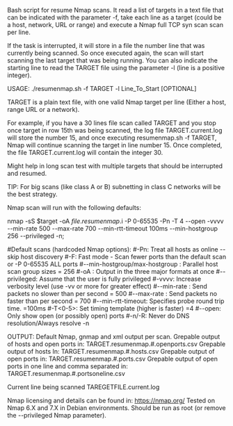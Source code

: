 Bash script for resume Nmap scans. It read a list of targets in a text file that can be indicated with the parameter -f, take each line as a target (could be a host, network, URL or range) and execute a Nmap full TCP syn scan scan per line. 

If the task is interrupted, it will store in a file the number line that was currently being scanned. So once executed again, the scan will start scanning the last target that was being running. You can also indicate the starting line to read the TARGET file using the parameter -l (line is a positive integer).

USAGE:
./resumenmap.sh -f TARGET -l Line_To_Start [OPTIONAL]

TARGET is a plain text file, with one valid Nmap target per line (Either a host, range URL or a network). 

For example, if you have a 30 lines file scan called TARGET and you stop once target in row 15th was being scanned, the log file TARGET.current.log will store the number 15, and once executing resumenmap.sh -f TARGET, Nmap will continue scanning the target in line number 15. Once completed, the file TARGET.current.log will contain the integer 30.

Might help in long scan test with multiple targets that should be interrupted and resumed.

TIP: For big scans (like class A or B) subnetting in class C networks will be the best strategy.

Nmap scan will run with the following defaults: 

nmap -sS $target -oA $file.resumenmap.$i -P 0-65535 -Pn -T 4 --open -vvvv --min-rate 500 --max-rate 700 --min-rtt-timeout 100ms --min-hostgroup 256 --privileged -n;

#Default scans (hardcoded Nmap options):
 #-Pn: Treat all hosts as online -- skip host discovery
 #-F: Fast mode - Scan fewer ports than the default scan or -P 0-65535 ALL ports
 #--min-hostgroup/max-hostgroup <size>: Parallel host scan group sizes = 256
 #-oA <basename>: Output in the three major formats at once
 #--privileged: Assume that the user is fully privileged
 #-vvvv: Increase verbosity level (use -vv or more for greater effect)
 #--min-rate <number>: Send packets no slower than <number> per second = 500
 #--max-rate <number>: Send packets no faster than <number> per second = 700
 #--min-rtt-timeout: Specifies probe round trip time. =100ms
 #-T<0-5>: Set timing template (higher is faster) =4
 #--open: Only show open (or possibly open) ports
 #-n/-R: Never do DNS resolution/Always resolve -n

OUTPUT: 
Default Nmap, gnmap and xml output per scan. 
Grepable output of hosts and open ports in: TARGET.resumenmap.#.openports.csv 
Grepable output of hosts In: TARGET.resumenmap.#.hosts.csv 
Grepable output of open ports in: TARGET.resumenmap.#.ports.csv 
Grepable output of open ports in one line and comma separated in: TARGET.resumenmap.#.portsoneline.csv 

Current line being scanned TAREGETFILE.current.log

Nmap licensing and details can be found in: https://nmap.org/
Tested on Nmap 6.X and 7.X in Debian environments. Should be run as root (or remove the --privileged Nmap parameter).



